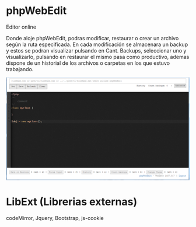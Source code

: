 # phpWebEdit
Editor online

Donde aloje phpWebEdit, podras modificar, restaurar o crear un archivo según la ruta especificada. En cada modificación se almacenara un backup y estos se podran visualizar pulsando en Cant. Backups, seleccionar uno y visualizarlo, pulsando en restaurar el mismo pasa como productivo, ademas dispone de un historial de los archivos o carpetas en los que estuvo trabajando.

![Pantalla](/screenweb.png?raw=true "Pantalla")

# LibExt (Librerias externas)
codeMirror,
Jquery,
Bootstrap,
js-cookie
